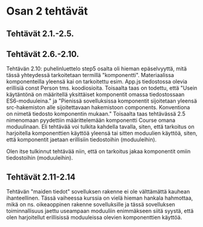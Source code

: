 # Osan 2 tehtävät

## Tehtävät 2.1.-2.5.

## Tehtävät 2.6.-2.10.

Tehtävän 2.10: puhelinluettelo step5 osalta oli hieman epäselvyyttä, mitä tässä yhteydessä tarkoitetaan termillä "komponentti". Materiaalissa komponenteilla yleensä kai on tarkoitettu esim. App.js tiedostossa olevia erillisiä const Person tms. koodiosioita. Toisaalta taas on todettu, että "Usein käytäntönä on määritellä yksittäiset komponentit omassa tiedostossaan ES6-moduuleina." ja  "Pienissä sovelluksissa komponentit sijoitetaan yleensä src-hakemiston alle sijoitettavaan hakemistoon components. Konventiona on nimetä tiedosto komponentin mukaan." Toisaalta taas tehtävässä 2.5 nimenomaan pyydettiin määrittelemään komponentti Course omana moduulinaan. Eli tehtävää voi tulkita kahdella tavalla, siten, että tarkoitus on harjoitella komponenttien käyttöä yleensä tai sitten moduulien käyttöä, siten, että komponentit jaetaan erillisiin tiedostoihin (moduuleihin).

Olen itse tulkinnut tehtävää niin, että on tarkoitus jakaa komponentit omiin tiedostoihin (moduuleihin).


## Tehtävät 2.11-2.14

Tehtävän "maiden tiedot" sovelluksen rakenne ei ole välttämättä kauhean ihanteellinen. Tässä vaiheessa kurssia on vielä hieman hankala hahmottaa, mikä on ns. oikeaoppinen rakenne sovelluksille ja tässä sovelluksen toiminnallisuus jaettu useampaan moduuliin enimmäkseen siitä syystä, että olen harjoitellut erillisissä moduuleissa olevien komponenttien käyttöä. 